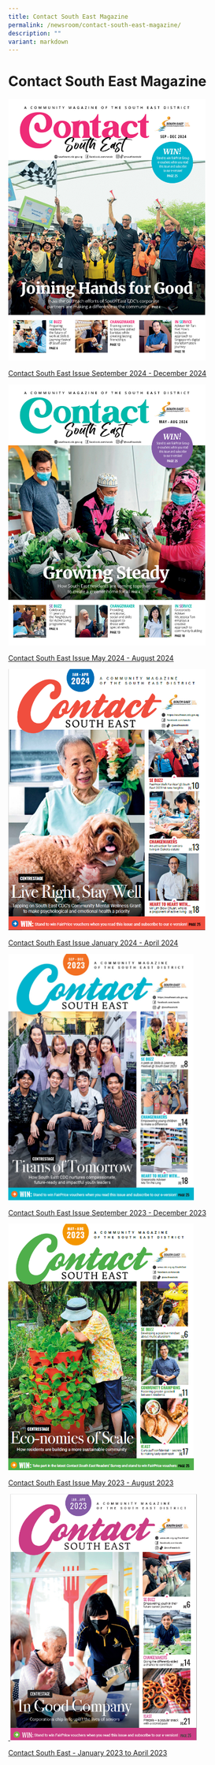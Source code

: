 ```yaml
---
title: Contact South East Magazine
permalink: /newsroom/contact-south-east-magazine/
description: ""
variant: markdown
---
```

Contact South East Magazine
===
<a href="https://go.gov.sg/csesep-dec2024">
	<img src="/images/NewsRoom/CSE/Contact_SE_Cover_Sep_Dec_2024_Cover.jpg" style="width:400px;"></a>

[Contact South East Issue September 2024 - December 2024](https://go.gov.sg/csesep-dec2024)


<a href="https://go.gov.sg/csemay-aug2024">
	<img src="/images/NewsRoom/CSE/Contact_SE_Cover_May_Aug_2024_Cover.jpg" style="width:400px;"></a>

[Contact South East Issue May 2024 - August 2024](https://go.gov.sg/csemay-aug2024) 


<a href="https://go.gov.sg/csejan-apr2024">
	<img src="/images/NewsRoom/CSE/CSE_Jan_Apr_2024.PNG" style="width:400px;"></a>

[Contact South East Issue January 2024 - April 2024](https://go.gov.sg/csejan-apr2024) 


<a href="https://go.gov.sg/csesepdec2023"><img src="/images/NewsRoom/CSE/cse%20sep-dec2023.png" style="width:auto; height:500px;"></a>

[Contact South East Issue September 2023 - December 2023](https://go.gov.sg/csesepdec2023) 


<a href="https://go.gov.sg/csemay-aug2023"><img src="/images/NewsRoom/CSE/contact%20se%20may-aug%202023.png" style="width:auto; height:500px;"></a>

[Contact South East Issue May 2023 - August 2023](https://go.gov.sg/csemay-aug2023) 

	
<a href="https://go.gov.sg/csejan-apr2023"> &nbsp;<img src="/images/NewsRoom/CSE/CSE%20Jan-Apr%202023%20-%20Cover%20Page.png" style="width:auto; height:500px;"></a>
	
[Contact South East - January 2023 to April 2023](https://go.gov.sg/csejan-apr2023)